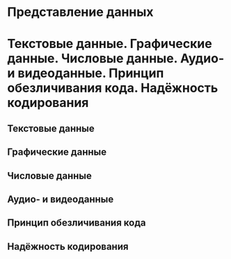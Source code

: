 Представление данных
====

Текстовые данные.
Графические данные.
Числовые данные.
Аудио- и видеоданные.
Принцип обезличивания кода.
Надёжность кодирования
====

Текстовые данные
----

Графические данные
----

Числовые данные
----

Аудио- и видеоданные
----

Принцип обезличивания кода
----

Надёжность кодирования
----
